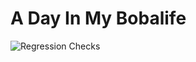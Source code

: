 # A Day In My Bobalife

![Regression Checks](https://github.com/michaeltchuang/a-day-in-my-bobalife/actions/workflows/daily.yml/badge.svg)
